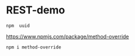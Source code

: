 # REST-demo

```
npm  uuid
```
https://www.npmjs.com/package/method-override
```
npm i method-override
```
